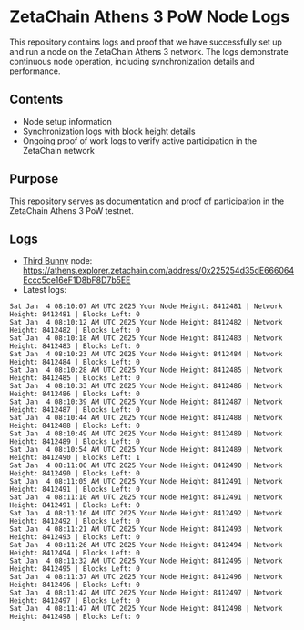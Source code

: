 # ZetaChain Athens 3 PoW Node Logs
This repository contains logs and proof that we have successfully set up and run a node on the ZetaChain Athens 3 network. The logs demonstrate continuous node operation, including synchronization details and performance.

## Contents
- Node setup information
- Synchronization logs with block height details
- Ongoing proof of work logs to verify active participation in the ZetaChain network

## Purpose
This repository serves as documentation and proof of participation in the ZetaChain Athens 3 PoW testnet.

## Logs

- [Third Bunny](https://thirdbunny.xyz/) node: https://athens.explorer.zetachain.com/address/0x225254d35dE666064Eccc5ce16eF1D8bF8D7b5EE
- Latest logs:
```
Sat Jan  4 08:10:07 AM UTC 2025 Your Node Height: 8412481 | Network Height: 8412481 | Blocks Left: 0
Sat Jan  4 08:10:12 AM UTC 2025 Your Node Height: 8412482 | Network Height: 8412482 | Blocks Left: 0
Sat Jan  4 08:10:18 AM UTC 2025 Your Node Height: 8412483 | Network Height: 8412483 | Blocks Left: 0
Sat Jan  4 08:10:23 AM UTC 2025 Your Node Height: 8412484 | Network Height: 8412484 | Blocks Left: 0
Sat Jan  4 08:10:28 AM UTC 2025 Your Node Height: 8412485 | Network Height: 8412485 | Blocks Left: 0
Sat Jan  4 08:10:33 AM UTC 2025 Your Node Height: 8412486 | Network Height: 8412486 | Blocks Left: 0
Sat Jan  4 08:10:39 AM UTC 2025 Your Node Height: 8412487 | Network Height: 8412487 | Blocks Left: 0
Sat Jan  4 08:10:44 AM UTC 2025 Your Node Height: 8412488 | Network Height: 8412488 | Blocks Left: 0
Sat Jan  4 08:10:49 AM UTC 2025 Your Node Height: 8412489 | Network Height: 8412489 | Blocks Left: 0
Sat Jan  4 08:10:54 AM UTC 2025 Your Node Height: 8412489 | Network Height: 8412490 | Blocks Left: 1
Sat Jan  4 08:11:00 AM UTC 2025 Your Node Height: 8412490 | Network Height: 8412490 | Blocks Left: 0
Sat Jan  4 08:11:05 AM UTC 2025 Your Node Height: 8412491 | Network Height: 8412491 | Blocks Left: 0
Sat Jan  4 08:11:10 AM UTC 2025 Your Node Height: 8412491 | Network Height: 8412491 | Blocks Left: 0
Sat Jan  4 08:11:16 AM UTC 2025 Your Node Height: 8412492 | Network Height: 8412492 | Blocks Left: 0
Sat Jan  4 08:11:21 AM UTC 2025 Your Node Height: 8412493 | Network Height: 8412493 | Blocks Left: 0
Sat Jan  4 08:11:26 AM UTC 2025 Your Node Height: 8412494 | Network Height: 8412494 | Blocks Left: 0
Sat Jan  4 08:11:32 AM UTC 2025 Your Node Height: 8412495 | Network Height: 8412495 | Blocks Left: 0
Sat Jan  4 08:11:37 AM UTC 2025 Your Node Height: 8412496 | Network Height: 8412496 | Blocks Left: 0
Sat Jan  4 08:11:42 AM UTC 2025 Your Node Height: 8412497 | Network Height: 8412497 | Blocks Left: 0
Sat Jan  4 08:11:47 AM UTC 2025 Your Node Height: 8412498 | Network Height: 8412498 | Blocks Left: 0
```
